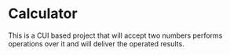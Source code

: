 # Calculator
This is a CUI based project that will accept two numbers performs operations over it and will deliver the operated results.
